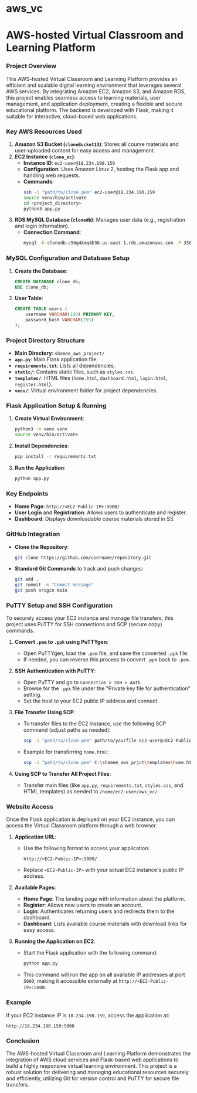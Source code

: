 # aws_vc
# AWS-hosted Virtual Classroom and Learning Platform

### Project Overview
This AWS-hosted Virtual Classroom and Learning Platform provides an efficient and scalable digital learning environment that leverages several AWS services. By integrating Amazon EC2, Amazon S3, and Amazon RDS, this project enables seamless access to learning materials, user management, and application deployment, creating a flexible and secure educational platform. The backend is developed with Flask, making it suitable for interactive, cloud-based web applications.

### Key AWS Resources Used
1. **Amazon S3 Bucket (`cloneBucket13`)**: Stores all course materials and user-uploaded content for easy access and management.
2. **EC2 Instance (`clone_ec`)**:
   - **Instance ID**: `ec2-user@18.234.190.159`
   - **Configuration**: Uses Amazon Linux 2, hosting the Flask app and handling web requests.
   - **Commands**:
     ```bash
     ssh -i "path/to/clone.pem" ec2-user@18.234.190.159
     source venv/bin/activate
     cd <project_directory>
     python3 app.py
     ```
3. **RDS MySQL Database (`clonedb`)**: Manages user data (e.g., registration and login information).
   - **Connection Command**:
     ```bash
     mysql -h clonedb.c56g4kmq4b38.us-east-1.rds.amazonaws.com -P 3306 -u admin1 -p
     ```

### MySQL Configuration and Database Setup
1. **Create the Database**:
   ```sql
   CREATE DATABASE clone_db;
   USE clone_db;
   ```
2. **User Table**:
   ```sql
   CREATE TABLE users (
       username VARCHAR(100) PRIMARY KEY,
       password_hash VARCHAR(255)
   );
   ```

### Project Directory Structure
- **Main Directory**: `shamee_aws_project/`
- **`app.py`**: Main Flask application file.
- **`requirements.txt`**: Lists all dependencies.
- **`static/`**: Contains static files, such as `styles.css`.
- **`templates/`**: HTML files (`home.html`, `dashboard.html`, `login.html`, `register.html`).
- **`venv/`**: Virtual environment folder for project dependencies.

### Flask Application Setup & Running
1. **Create Virtual Environment**:
   ```bash
   python3 -m venv venv
   source venv/bin/activate
   ```
2. **Install Dependencies**:
   ```bash
   pip install -r requirements.txt
   ```
3. **Run the Application**:
   ```bash
   python app.py
   ```

### Key Endpoints
- **Home Page**: `http://<EC2-Public-IP>:5000/`
- **User Login** and **Registration**: Allows users to authenticate and register.
- **Dashboard**: Displays downloadable course materials stored in S3.

### GitHub Integration
- **Clone the Repository**:
  ```bash
  git clone https://github.com/username/repository.git
  ```
- **Standard Git Commands** to track and push changes:
  ```bash
  git add .
  git commit -m "Commit message"
  git push origin main
  ```

### PuTTY Setup and SSH Configuration
To securely access your EC2 instance and manage file transfers, this project uses PuTTY for SSH connections and SCP (secure copy) commands.

1. **Convert `.pem` to `.ppk` using PuTTYgen**:
   - Open PuTTYgen, load the `.pem` file, and save the converted `.ppk` file.
   - If needed, you can reverse this process to convert `.ppk` back to `.pem`.

2. **SSH Authentication with PuTTY**:
   - Open PuTTY and go to `Connection > SSH > Auth`.
   - Browse for the `.ppk` file under the "Private key file for authentication" setting.
   - Set the host to your EC2 public IP address and connect.

3. **File Transfer Using SCP**:
   - To transfer files to the EC2 instance, use the following SCP command (adjust paths as needed):
     ```bash
     scp -i "path/to/clone.pem" path/to/yourfile ec2-user@<EC2-Public-IP>:/home/ec2-user/aws_vc/
     ```
   - Example for transferring `home.html`:
     ```bash
     scp -i "path/to/clone.pem" C:\shamee_aws_prjct\templates\home.html ec2-user@18.234.190.159:/home/ec2-user/aws_vc/templates/
     ```

4. **Using SCP to Transfer All Project Files**:
   - Transfer main files (like `app.py`, `requirements.txt`, `styles.css`, and HTML templates) as needed to `/home/ec2-user/aws_vc/`.

### Website Access
Once the Flask application is deployed on your EC2 instance, you can access the Virtual Classroom platform through a web browser.

1. **Application URL**:
   - Use the following format to access your application:
     ```
     http://<EC2-Public-IP>:5000/
     ```
   - Replace `<EC2-Public-IP>` with your actual EC2 instance's public IP address.

2. **Available Pages**:
   - **Home Page**: The landing page with information about the platform.
   - **Register**: Allows new users to create an account.
   - **Login**: Authenticates returning users and redirects them to the dashboard.
   - **Dashboard**: Lists available course materials with download links for easy access.

3. **Running the Application on EC2**:
   - Start the Flask application with the following command:
     ```bash
     python app.py
     ```
   - This command will run the app on all available IP addresses at port `5000`, making it accessible externally at `http://<EC2-Public-IP>:5000`.

### Example
If your EC2 instance IP is `18.234.190.159`, access the application at:
```
http://18.234.190.159:5000
```

### Conclusion
The AWS-hosted Virtual Classroom and Learning Platform demonstrates the integration of AWS cloud services and Flask-based web applications to build a highly responsive virtual learning environment. This project is a robust solution for delivering and managing educational resources securely and efficiently, utilizing Git for version control and PuTTY for secure file transfers.

